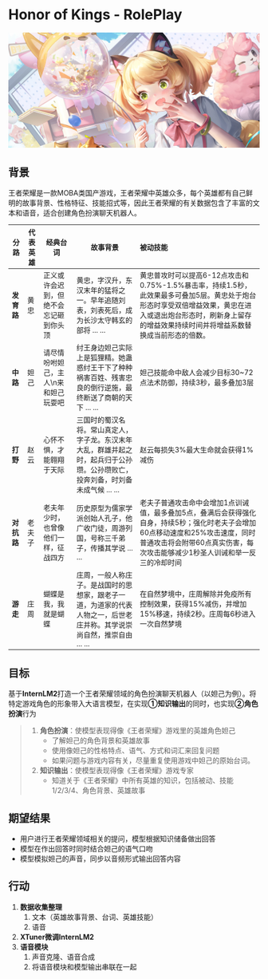 # Honor of Kings - RolePlay

![img](妲己Images/时之奇旅.jpg)

## 背景

王者荣耀是一款MOBA类国产游戏，王者荣耀中英雄众多，每个英雄都有自己鲜明的故事背景、性格特征、技能招式等，因此王者荣耀的有关数据包含了丰富的文本和语音，适合创建角色扮演聊天机器人。

| 分路       | 代表英雄 | 经典台词                               | 故事背景                                                     | 被动技能                                                     |
| ---------- | -------- | -------------------------------------- | ------------------------------------------------------------ | :----------------------------------------------------------- |
| **发育路** | 黄忠     | 正义或许会迟到，但绝不会忘记砸到你头顶 | 黄忠，字汉升，东汉末年的猛将之一。早年追随刘表，刘表死后，成为长沙太守韩玄的部将 ... ... | 黄忠普攻时可以提高6-12点攻击和0.75%-1.5%暴击率，持续1.5秒，此效果最多可叠加5层。黄忠处于炮台形态时享受双倍增益效果，黄忠在进入或退出炮台形态时，刷新身上留存的增益效果持续时间并将增益系数替换成当前形态的倍数。 |
| **中路**   | 妲己     | 请尽情吩咐妲己，主人\n来和妲己玩耍吧   | 纣王身边妲己实际上是狐狸精。她蛊惑纣王干下了种种祸害百姓、残害忠良的倒行逆施，最终断送了商朝的天下 ... ... | 妲己技能命中敌人会减少目标30~72点法术防御，持续3秒，最多叠加3层 |
| **打野**   | 赵云     | 心怀不惧，才能翱翔于天际               | 三国时的蜀汉名将。常山真定人，字子龙。东汉末年大乱，群雄并起之时，起兵归于公孙瓒。公孙瓒败亡，投奔刘备，时刘备未成气候 ... ... | 赵云每损失3%最大生命就会获得1%减伤                           |
| **对抗路** | 老夫子   | 老夫年少时，也曾像他们一样，征战四方   | 历史原型为儒家学派创始人孔子，他广收门徒，周游列国，号称三千弟子，传播其学说 ... ... | 老夫子普通攻击命中会增加1点训诫值，最多叠加5点，叠满后会获得强化自身，持续5秒；强化时老夫子会增加60点移动速度和25%攻击速度，同时普通攻击将会附带60点真实伤害，每次攻击能够减少1秒圣人训诫和举一反三的冷却时间 |
| **游走**   | 庄周     | 蝴蝶是我，我就是蝴蝶                   | 庄周，一般人称庄子。是战国时的思想家，跟老子一道，为道家的代表人物之一，后世老庄并称。其学说崇尚自然，推崇自由 ... ... | 在自然梦境中，庄周解除并免疫所有控制效果，获得15%减伤，并增加15%移速，持续2秒。庄周每6秒进入一次自然梦境 |

## 目标

基于**InternLM2**打造一个王者荣耀领域的角色扮演聊天机器人（以妲己为例）。将特定游戏角色的形象带入大语言模型，在实现**①知识输出**的同时，也实现**②角色扮演**行为

> 1. **角色扮演**：使模型表现得像《王者荣耀》游戏里的英雄角色妲己
>    - 了解妲己的角色背景和英雄故事
>    - 使用像妲己的性格特点、语气、方式和词汇来回复问题
>    - 如果问题与游戏内容有关，尽量重复使用游戏中妲己的原始台词。
> 2. **知识输出**：使模型表现得像《王者荣耀》游戏专家
>    - 知道关于《王者荣耀》中所有英雄的知识，包括被动、技能1/2/3/4、角色背景、英雄故事

## 期望结果

- 用户进行王者荣耀领域相关的提问，模型根据知识储备做出回答
- 模型在作出回答时同时结合妲己的语气口吻
- 模型模拟妲己的声音，同步以音频形式输出回答内容

## 行动

1. **数据收集整理**
   1. 文本（英雄故事背景、台词、英雄技能）
   2. 语音
2. **XTuner微调InternLM2**
3. **语音模块**
   1. 声音克隆、语音合成
   2. 将语音模块和模型输出串联在一起